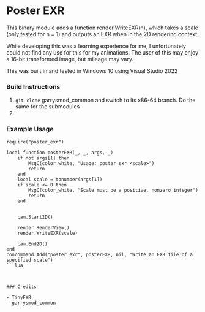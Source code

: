 # Poster EXR

This binary module adds a function render.WriteEXR(n), which takes a scale (only tested for n = 1) and outputs an EXR when in the 2D rendering context.

While developing this was a learning experience for me, I unfortunately could not find any use for this for my animations. The user of this may enjoy a 16-bit transformed image, but mileage may vary.

This was built in and tested in Windows 10 using Visual Studio 2022

### Build Instructions

1. `git clone` garrysmod_common and switch to its x86-64 branch. Do the same for the submodules
2. 

### Example Usage

```
require("poster_exr")

local function posterEXR(_, _, args, _)
	if not args[1] then
		MsgC(color_white, "Usage: poster_exr <scale>")
		return
	end
	local scale = tonumber(args[1])
	if scale <= 0 then
		MsgC(color_white, "Scale must be a positive, nonzero integer")
		return
	end
	
	
	cam.Start2D()
	
	render.RenderView()
	render.WriteEXR(scale)
	
	cam.End2D()
end
concommand.Add("poster_exr", posterEXR, nil, "Write an EXR file of a specified scale")
```lua



### Credits

- TinyEXR
- garrysmod_common
